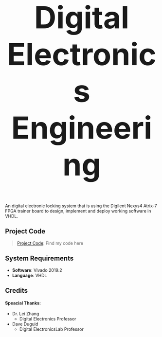<h1 align="center" style="font-size:100px" >
  Digital Electronics Engineering
</h1>

An digital electronic locking system that is using the Digilent Nexys4 Atrix-7 FPGA trainer board to design, implement and deploy working software in VHDL.

## Project Code
> [Project Code](DesignProject.vhd): Find my code here

## System Requirements
- **Software**: Vivado 2019.2
- **Language**: VHDL

## Credits
#### Speacial Thanks:
- Dr. Lei Zhang
  - Digital Electronics Professor
- Dave Duguid
  - Digital ElectronicsLab Professor
